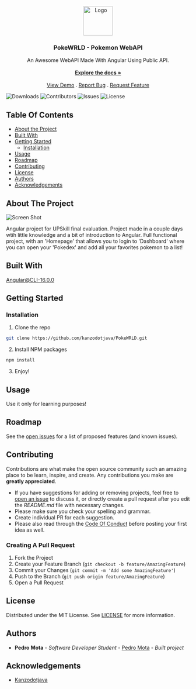 <br/>
<p align="center">
  <a href="https://github.com/kanzodotjava/PokeWRLD">
    <img src="https://upload.wikimedia.org/wikipedia/commons/thumb/5/51/Pokebola-pokeball-png-0.png/601px-Pokebola-pokeball-png-0.png" alt="Logo" width="80" height="80">
  </a>

  <h3 align="center">PokeWRLD - Pokemon WebAPI</h3>

  <p align="center">
    An Awesome WebAPI Made With Angular Using Public API.
    <br/>
    <br/>
    <a href="https://github.com/kanzodotjava/PokeWRLD"><strong>Explore the docs »</strong></a>
    <br/>
    <br/>
    <a href="https://github.com/kanzodotjava/PokeWRLD">View Demo</a>
    .
    <a href="https://github.com/kanzodotjava/PokeWRLD/issues">Report Bug</a>
    .
    <a href="https://github.com/kanzodotjava/PokeWRLD/issues">Request Feature</a>
  </p>
</p>

![Downloads](https://img.shields.io/github/downloads/kanzodotjava/PokeWRLD/total) ![Contributors](https://img.shields.io/github/contributors/kanzodotjava/PokeWRLD?color=dark-green) ![Issues](https://img.shields.io/github/issues/kanzodotjava/PokeWRLD) ![License](https://img.shields.io/github/license/kanzodotjava/PokeWRLD) 

## Table Of Contents

* [About the Project](#about-the-project)
* [Built With](#built-with)
* [Getting Started](#getting-started)
  * [Installation](#installation)
* [Usage](#usage)
* [Roadmap](#roadmap)
* [Contributing](#contributing)
* [License](#license)
* [Authors](#authors)
* [Acknowledgements](#acknowledgements)

## About The Project

![Screen Shot](https://i.ibb.co/99tjPPn/Untitled2.png)

Angular project for UPSkill final evaluation. Project made in a couple days wtih little knowledge and a bit of introduction to Angular. Full functional project, with an 'Homepage' that allows you to login to 'Dashboard' where you can open your 'Pokedex' and add all your favorites pokemon to a list!

## Built With

Angular@CLI-16.0.0

## Getting Started


### Installation

1. Clone the repo

```sh
git clone https://github.com/kanzodotjava/PokeWRLD.git
```

2. Install NPM packages

```sh
npm install
```

3. Enjoy!


## Usage

Use it only for learning purposes!

## Roadmap

See the [open issues](https://github.com/kanzodotjava/PokeWRLD/issues) for a list of proposed features (and known issues).

## Contributing

Contributions are what make the open source community such an amazing place to be learn, inspire, and create. Any contributions you make are **greatly appreciated**.
* If you have suggestions for adding or removing projects, feel free to [open an issue](https://github.com/kanzodotjava/PokeWRLD/issues/new) to discuss it, or directly create a pull request after you edit the *README.md* file with necessary changes.
* Please make sure you check your spelling and grammar.
* Create individual PR for each suggestion.
* Please also read through the [Code Of Conduct](https://github.com/kanzodotjava/PokeWRLD/blob/main/CODE_OF_CONDUCT.md) before posting your first idea as well.

### Creating A Pull Request

1. Fork the Project
2. Create your Feature Branch (`git checkout -b feature/AmazingFeature`)
3. Commit your Changes (`git commit -m 'Add some AmazingFeature'`)
4. Push to the Branch (`git push origin feature/AmazingFeature`)
5. Open a Pull Request

## License

Distributed under the MIT License. See [LICENSE](https://github.com/kanzodotjava/PokeWRLD/blob/main/LICENSE.md) for more information.

## Authors

* **Pedro Mota** - *Software Developer Student* - [Pedro Mota](https://github.com/kanzodotjava/) - *Built project*

## Acknowledgements

* [Kanzodotjava](https://github.com/kanzodotjava)
